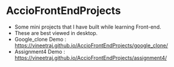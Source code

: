 # AccioFrontEndProjects
* Some mini projects that I have built while learning Front-end.
* These are best viewed in desktop.
* Google_clone Demo : https://vineetraj.github.io/AccioFrontEndProjects/google_clone/
* Assignment4 Demo : https://vineetraj.github.io/AccioFrontEndProjects/assignment4/
